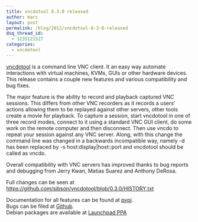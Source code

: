 ```yaml
---
title: vncdotool 0.3.0 released
author: marc
layout: post
permalink: /blog/2012/vncdotool-0-3-0-released
dsq_thread_id:
  - 1235121527
categories:
  - vncdotool
---
```

[vncdotool][1] is a command line VNC client. It an easy way automate interactions with virtual machines, KVMs, GUIs or other hardware devices. This release contains a couple new features and various compatibility and bug fixes.

The major feature is the ability to record and playback captured VNC sessions. This differs from other VNC recorders as it records a users&#8217; actions allowing them to be replayed against other servers, other tools create a movie for playback. To capture a session, start vncdotool in one of three record modes, connect to it using a standard VNC GUI client, do some work on the remote computer and then disconnect. Then use vncdo to repeat your session against any VNC server. Along, with this change the command line was changed in a backwards incompatible way, namely -d has been replaced by -s host:display|host::port and vncdotool should be called as vncdo.

Overall compatibility with VNC servers has improved thanks to bug reports and debugging from Jerry Kwan, Matias Suarez and Anthony DeRosa.

Full changes can be seen at https://github.com/sibson/vncdotool/blob/0.3.0/HISTORY.txt

Documentation for all features can be found at [pypi][1].  
Bugs can be filed at [Github][2].  
Debian packages are available at [Launchpad PPA][3]

 [1]: http://pypi.python.org/pypi/vncdotool
 [2]: https://github.com/sibson/vncdotool
 [3]: https://launchpad.net/~sibson/+archive/vncdotool